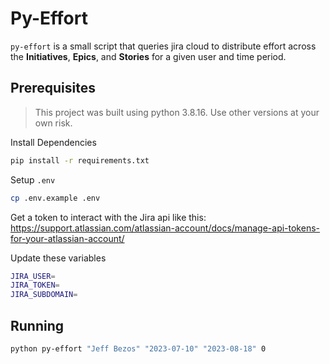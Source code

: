 # Py-Effort

`py-effort` is a small script that queries jira cloud to distribute effort across the **Initiatives**, **Epics**, and **Stories** for a given user and time period.

## Prerequisites

> This project was built using python 3.8.16. Use other versions at your own risk.

Install Dependencies

``` sh
pip install -r requirements.txt
```

Setup `.env`

``` sh
cp .env.example .env
```

Get a token to interact with the Jira api like this:  https://support.atlassian.com/atlassian-account/docs/manage-api-tokens-for-your-atlassian-account/

Update these variables

``` sh
JIRA_USER=
JIRA_TOKEN=
JIRA_SUBDOMAIN=
```

## Running

``` sh
python py-effort "Jeff Bezos" "2023-07-10" "2023-08-18" 0
```
